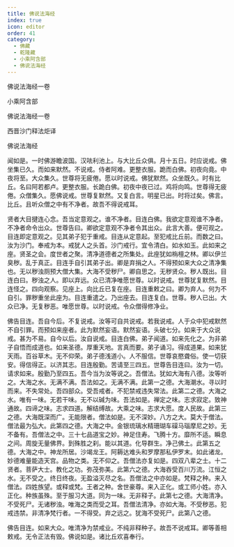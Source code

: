 ```yaml
---
title: 佛说法海经
index: true
icon: editor
order: 41
category:
  - 佛藏
  - 乾隆藏
  - 小乘阿含部
  - 佛说法海经
---
```


佛说法海经一卷  

小乘阿含部  

佛说法海经一卷  

西晋沙门释法炬译  

佛说法海经  

闻如是。一时佛游瞻波国。汉呿利池上。与大比丘众俱。月十五日。时应说戒。佛坐集已久。而如来默然。不说戒。侍者阿难。更整衣服。跪而白佛。初夜向竟。中夜将至。大众集久。世尊将无疲倦。愿以时说戒。佛犹默然。众坐既久。时有比丘。名曰阿若都卢。更整衣服。长跪白佛。初夜中夜已过。鸡将向鸣。世尊得无疲倦。众僧集久。愿佛说戒。世尊复默然。又复白言。明星已出。时将过矣。佛言。比丘。且听众僧之中有不净者。故吾不得说戒耳。  

贤者大目揵连心念。吾当定意观之。谁不净者。目连白佛。我欲定意观谁不净者。不净者命令出众。世尊告曰。卿欲定意观不净者令其出众。此言大善。便可观之。目连即定意观之。见其弟子犯于重戒。目连从定意起。至犯戒比丘前。而数之曰。汝为沙门。奉戒为本。戒犹人之头首。沙门戒行。宜令清白。如水如玉。此如来之座。贤圣之会。度世者之聚。清净道德者之所集处。此座犹如栴檀之林。卿以伊兰臭秽。乱于真正。目连手自引其弟子出。卿是弃捐之人。不得预如来大众之清净集也。无以秽浊厕预大僧大集。大海不受秽尸。卿自思之。无秽贤众。秽人既出。目连白曰。秽浊之人。即以弃远。众已清净唯愿世尊。以时说戒。世尊犹复默然。目连怪之。四向观察。见座上。向比丘已复在座。目连重敕之曰。卿为弃人。何为不自引。罪秽重坐此座为。目连重遣之。乃出座去。目连复白。世尊。秽人已出。大众已净。无复秽恶。唯愿世尊。以时说戒。令众僧得修净业。  

佛告目连。吾自今后。不复说戒。汝等可自共说戒。若我说戒。人于众中犯戒默然不自引罪。而预如来座者。此为默然妄语。默然妄语。头破七分。如来于大众说戒。甚为不易。自今以后。汝自说戒。目连白佛。弟子闻道。如来先化之。为非弟子自悟而成道也。如来圣德。厚重天地。言真而要。弟子诵习。得成道果。如来犹天雨。百谷草木。无不仰荣。弟子德浅道小。人不服信。世尊哀愍聋俗。使一切获安。得信得正。以济其志。目连殷勤。苦请至三四五。世尊告目连曰。汝为一切。请求如来。殷勤乃至四五。吾今当为汝等说之。吾僧法。犹如大海有八德。汝等听之。大海之水。无满不满。吾法如之。无满不满。此第一之德。大海潮水。寻以时而来。不失常处。吾四部众。受吾戒者。不犯禁戒违失常法。此第二之德。大海之水。唯有一味。无若干味。无不以碱为味。吾法如是。禅定之味。志求寂定。致神通故。四谛之味。志求四道。解结缚故。大乘之味。志求大愿。度人民故。此第三之德。大海既深而广。无能限者。僧法如是。无不深妙。八方之大。莫大于僧法。僧法最为弘大。此第四之德。大海之中。金银琉璃水精珊瑚车磲马瑙摩尼之妙。无不备有。吾僧法之中。三十七品道宝之妙。神足住寿。飞腾十方。靡所不适。瞬息之间。周旋无量佛界。到殊胜之刹。能以其道。化导群生。净己佛土。此第五之德。大海之中。神龙所居。沙竭龙王。阿耨达难头和罗摩那私伊罗末。如此诸龙。妙德难量能造天宫。品物之类。无不仰之。吾僧法亦复如是。四双八辈之士。十二贤者。菩萨大士。教化之功。弥茂弥美。此第六之德。大海吞受百川万流。江恒之水。无不受之。终日终夜。无盈溢灭尽之名。吾僧法之中亦如是。梵释之种。来入僧法。四姓族望。或释或梵。王者之种。舍世豪尊。来入正化。或工师小姓。亦入正化。种族虽殊。至于服习大道。同为一味。无非释子。此第七之德。大海清净。不受死尸。无诸秽浊。唯海之类而受之耳。吾僧法清净。亦如大海。不受秽恶。犯戒违禁。非清净梵行者。一不得受。弃之远之。犹海不受死尸。此第八之德。  

佛告目连。如来大众。唯清净为禁戒业。不纯非释种子。故吾不说戒耳。卿等善相敕戒。无令正法有毁。佛说如是。诸比丘欢喜奉行。  
